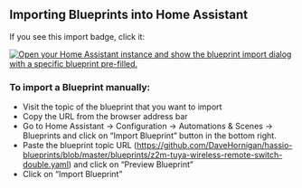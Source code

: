 ## Importing Blueprints into Home Assistant
If you see this import badge, click it:

[![Open your Home Assistant instance and show the blueprint import dialog with a specific blueprint pre-filled.](https://my.home-assistant.io/badges/blueprint_import.svg)](https://my.home-assistant.io/redirect/blueprint_import/?blueprint_url=https%3A%2F%2Fgithub.com%2FDaveHornigan%2Fhassio-blueprints%2Fblob%2Fmaster%2Fblueprints%2Fz2m-tuya-wireless-remote-switch-double.yaml)

### To import a Blueprint manually:

- Visit the topic of the blueprint that you want to import
- Copy the URL from the browser address bar
- Go to Home Assistant → Configuration → Automations & Scenes → Blueprints and click on “Import Blueprint” button in the bottom right.
- Paste the blueprint topic URL (https://github.com/DaveHornigan/hassio-blueprints/blob/master/blueprints/z2m-tuya-wireless-remote-switch-double.yaml) and click on “Preview Blueprint”
- Click on “Import Blueprint”